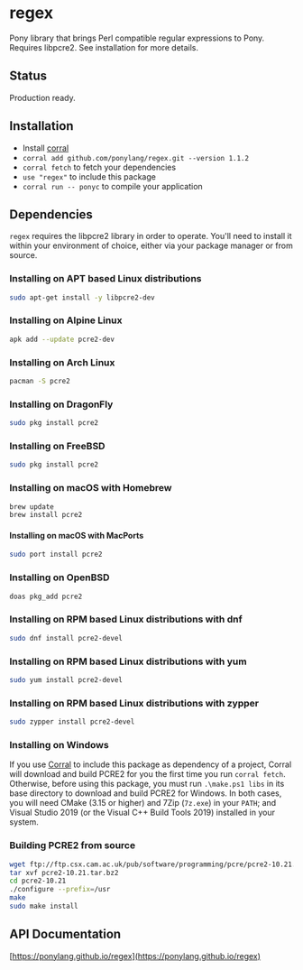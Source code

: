 # regex

Pony library that brings Perl compatible regular expressions to Pony. Requires libpcre2. See installation for more details.

## Status

Production ready.

## Installation

* Install [corral](https://github.com/ponylang/corral)
* `corral add github.com/ponylang/regex.git --version 1.1.2`
* `corral fetch` to fetch your dependencies
* `use "regex"` to include this package
* `corral run -- ponyc` to compile your application

## Dependencies

`regex` requires the libpcre2 library in order to operate. You'll need to install it within your environment of choice, either via your package manager or from source.

### Installing on APT based Linux distributions

```bash
sudo apt-get install -y libpcre2-dev
```

### Installing on Alpine Linux

```bash
apk add --update pcre2-dev
```

### Installing on Arch Linux

```bash
pacman -S pcre2

```

### Installing on DragonFly

```bash
sudo pkg install pcre2
```

### Installing on FreeBSD

```bash
sudo pkg install pcre2
```

### Installing on macOS with Homebrew

```bash
brew update
brew install pcre2
```

#### Installing on macOS with MacPorts

```bash
sudo port install pcre2
```

### Installing on OpenBSD

```bash
doas pkg_add pcre2
```

### Installing on RPM based Linux distributions with dnf

```bash
sudo dnf install pcre2-devel
```

### Installing on RPM based Linux distributions with yum

```bash
sudo yum install pcre2-devel
```

### Installing on RPM based Linux distributions with zypper

```bash
sudo zypper install pcre2-devel
```

### Installing on Windows

If you use [Corral](https://github.com/ponylang/corral) to include this package as dependency of a project, Corral will download and build PCRE2 for you the first time you run `corral fetch`.  Otherwise, before using this package, you must run `.\make.ps1 libs` in its base directory to download and build PCRE2 for Windows. In both cases, you will need CMake (3.15 or higher) and 7Zip (`7z.exe`) in your `PATH`; and Visual Studio 2019 (or the Visual C++ Build Tools 2019) installed in your system.

### Building PCRE2 from source

```bash
wget ftp://ftp.csx.cam.ac.uk/pub/software/programming/pcre/pcre2-10.21.tar.bz2
tar xvf pcre2-10.21.tar.bz2
cd pcre2-10.21
./configure --prefix=/usr
make
sudo make install
```

## API Documentation

[https://ponylang.github.io/regex](https://ponylang.github.io/regex)
